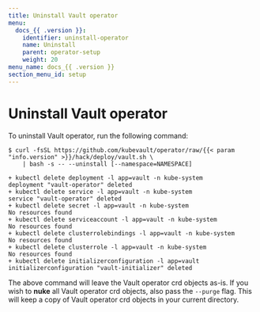 ```yaml
---
title: Uninstall Vault operator
menu:
  docs_{{ .version }}:
    identifier: uninstall-operator
    name: Uninstall
    parent: operator-setup
    weight: 20
menu_name: docs_{{ .version }}
section_menu_id: setup
---
```


# Uninstall Vault operator

To uninstall Vault operator, run the following command:

```console
$ curl -fsSL https://github.com/kubevault/operator/raw/{{< param "info.version" >}}/hack/deploy/vault.sh \
    | bash -s -- --uninstall [--namespace=NAMESPACE]

+ kubectl delete deployment -l app=vault -n kube-system
deployment "vault-operator" deleted
+ kubectl delete service -l app=vault -n kube-system
service "vault-operator" deleted
+ kubectl delete secret -l app=vault -n kube-system
No resources found
+ kubectl delete serviceaccount -l app=vault -n kube-system
No resources found
+ kubectl delete clusterrolebindings -l app=vault -n kube-system
No resources found
+ kubectl delete clusterrole -l app=vault -n kube-system
No resources found
+ kubectl delete initializerconfiguration -l app=vault
initializerconfiguration "vault-initializer" deleted
```

The above command will leave the Vault operator crd objects as-is. If you wish to **nuke** all Vault operator crd objects, also pass the `--purge` flag. This will keep a copy of Vault operator crd objects in your current directory.
